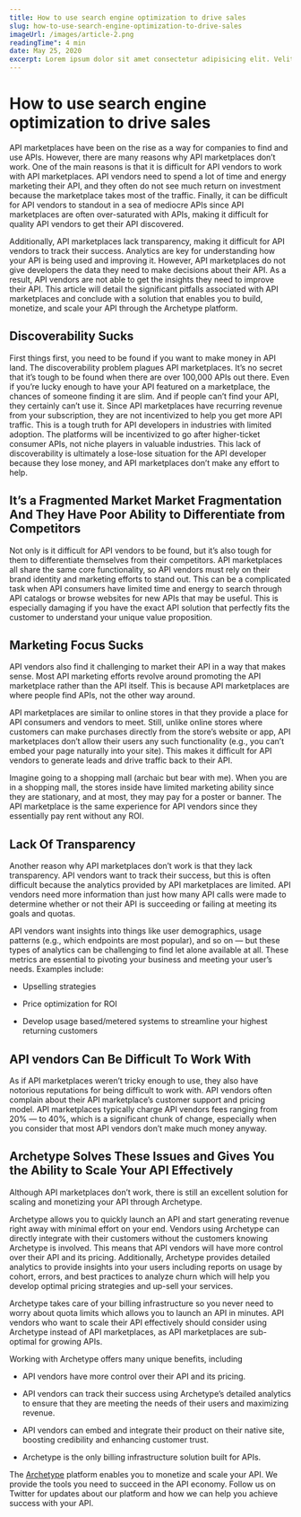 ```yaml
---
title: How to use search engine optimization to drive sales
slug: how-to-use-search-engine-optimization-to-drive-sales
imageUrl: /images/article-2.png
readingTime": 4 min
date: May 25, 2020
excerpt: Lorem ipsum dolor sit amet consectetur adipisicing elit. Velit facilis asperiores porro quaerat doloribus, eveniet dolore. Adipisci tempora aut inventore optio animi., tempore temporibus quo laudantium.
---
```


# How to use search engine optimization to drive sales

API marketplaces have been on the rise as a way for companies to find and use APIs. However, there are many reasons why API marketplaces don’t work. One of the main reasons is that it is difficult for API vendors to work with API marketplaces. API vendors need to spend a lot of time and energy marketing their API, and they often do not see much return on investment because the marketplace takes most of the traffic. Finally, it can be difficult for API vendors to standout in a sea of mediocre APIs since API marketplaces are often over-saturated with APIs, making it difficult for quality API vendors to get their API discovered.

Additionally, API marketplaces lack transparency, making it difficult for API vendors to track their success. Analytics are key for understanding how your API is being used and improving it. However, API marketplaces do not give developers the data they need to make decisions about their API. As a result, API vendors are not able to get the insights they need to improve their API. This article will detail the significant pitfalls associated with API marketplaces and conclude with a solution that enables you to build, monetize, and scale your API through the Archetype platform.

## Discoverability Sucks

First things first, you need to be found if you want to make money in API land. The discoverability problem plagues API marketplaces. It’s no secret that it’s tough to be found when there are over 100,000 APIs out there. Even if you’re lucky enough to have your API featured on a marketplace, the chances of someone finding it are slim. And if people can’t find your API, they certainly can’t use it. Since API marketplaces have recurring revenue from your subscription, they are not incentivized to help you get more API traffic. This is a tough truth for API developers in industries with limited adoption. The platforms will be incentivized to go after higher-ticket consumer APIs, not niche players in valuable industries. This lack of discoverability is ultimately a lose-lose situation for the API developer because they lose money, and API marketplaces don’t make any effort to help.

## It’s a Fragmented Market Market Fragmentation And They Have Poor Ability to Differentiate from Competitors

Not only is it difficult for API vendors to be found, but it’s also tough for them to differentiate themselves from their competitors. API marketplaces all share the same core functionality, so API vendors must rely on their brand identity and marketing efforts to stand out. This can be a complicated task when API consumers have limited time and energy to search through API catalogs or browse websites for new APIs that may be useful. This is especially damaging if you have the exact API solution that perfectly fits the customer to understand your unique value proposition.

## Marketing Focus Sucks

API vendors also find it challenging to market their API in a way that makes sense. Most API marketing efforts revolve around promoting the API marketplace rather than the API itself. This is because API marketplaces are where people find APIs, not the other way around.

API marketplaces are similar to online stores in that they provide a place for API consumers and vendors to meet. Still, unlike online stores where customers can make purchases directly from the store’s website or app, API marketplaces don’t allow their users any such functionality (e.g., you can’t embed your page naturally into your site). This makes it difficult for API vendors to generate leads and drive traffic back to their API.

Imagine going to a shopping mall (archaic but bear with me). When you are in a shopping mall, the stores inside have limited marketing ability since they are stationary, and at most, they may pay for a poster or banner. The API marketplace is the same experience for API vendors since they essentially pay rent without any ROI.

## Lack Of Transparency

Another reason why API marketplaces don’t work is that they lack transparency. API vendors want to track their success, but this is often difficult because the analytics provided by API marketplaces are limited. API vendors need more information than just how many API calls were made to determine whether or not their API is succeeding or failing at meeting its goals and quotas.

API vendors want insights into things like user demographics, usage patterns (e.g., which endpoints are most popular), and so on — but these types of analytics can be challenging to find let alone available at all. These metrics are essential to pivoting your business and meeting your user’s needs. Examples include:

- Upselling strategies

- Price optimization for ROI

- Develop usage based/metered systems to streamline your highest returning customers

## API vendors Can Be Difficult To Work With

As if API marketplaces weren’t tricky enough to use, they also have notorious reputations for being difficult to work with. API vendors often complain about their API marketplace’s customer support and pricing model. API marketplaces typically charge API vendors fees ranging from 20% — to 40%, which is a significant chunk of change, especially when you consider that most API vendors don’t make much money anyway.

## Archetype Solves These Issues and Gives You the Ability to Scale Your API Effectively

Although API marketplaces don’t work, there is still an excellent solution for scaling and monetizing your API through Archetype.

Archetype allows you to quickly launch an API and start generating revenue right away with minimal effort on your end. Vendors using Archetype can directly integrate with their customers without the customers knowing Archetype is involved. This means that API vendors will have more control over their API and its pricing. Additionally, Archetype provides detailed analytics to provide insights into your users including reports on usage by cohort, errors, and best practices to analyze churn which will help you develop optimal pricing strategies and up-sell your services.

Archetype takes care of your billing infrastructure so you never need to worry about quota limits which allows you to launch an API in minutes. API vendors who want to scale their API effectively should consider using Archetype instead of API marketplaces, as API marketplaces are sub-optimal for growing APIs.

Working with Archetype offers many unique benefits, including

- API vendors have more control over their API and its pricing.

- API vendors can track their success using Archetype’s detailed analytics to ensure that they are meeting the needs of their users and maximizing revenue.

- API vendors can embed and integrate their product on their native site, boosting credibility and enhancing customer trust.

- Archetype is the only billing infrastructure solution built for APIs.

The [Archetype](http://archetype.dev) platform enables you to monetize and scale your API. We provide the tools you need to succeed in the API economy. Follow us on Twitter for updates about our platform and how we can help you achieve success with your API.
